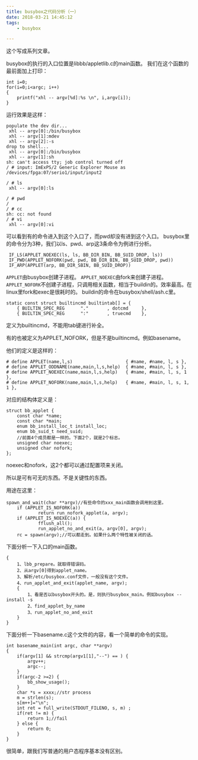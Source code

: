 ```yaml
---
title: busybox之代码分析（一）
date: 2018-03-21 14:45:12
tags:
	- busybox

---
```




这个写成系列文章。



busybox的执行的入口位置是libbb/appletlib.c的main函数。
我们在这个函数的最前面加上打印：

```
int i=0;
for(i=0;i<argc; i++)
{
    printf("xhl -- argv[%d]:%s \n", i,argv[i]);
}
```

运行效果是这样：

```
populate the dev dir...
 xhl -- argv[0]:/bin/busybox 
 xhl -- argv[1]:mdev 
 xhl -- argv[2]:-s 
drop to shell...
 xhl -- argv[0]:/bin/busybox 
 xhl -- argv[1]:sh 
sh: can't access tty; job control turned off
/ # input: ImExPS/2 Generic Explorer Mouse as /devices/fpga:07/serio1/input/input2

/ # ls
 xhl -- argv[0]:ls 

/ # pwd
/
/ # cc
sh: cc: not found
/ # vi 
 xhl -- argv[0]:vi 
```

可以看到有的命令进入到这个入口了，而pwd却没有进到这个入口。
busybox里的命令分为3种，我们以ls、pwd、arp这3条命令为例进行分析。

```
 IF_LS(APPLET_NOEXEC(ls, ls, BB_DIR_BIN, BB_SUID_DROP, ls))
 IF_PWD(APPLET_NOFORK(pwd, pwd, BB_DIR_BIN, BB_SUID_DROP, pwd))
 IF_ARP(APPLET(arp, BB_DIR_SBIN, BB_SUID_DROP))
```

`APPLET`由busybox创建子进程。
`APPLET_NOEXEC`由fork来创建子进程。
`APPLET_NOFORK`不创建子进程，只调用相关函数，相当于buildin的。效率最高。在linux里fork和exec是很耗时的。
buildin的命令在busybox/shell/ash.c里。

```
static const struct builtincmd builtintab[] = {
	{ BUILTIN_SPEC_REG      "."       , dotcmd     },
	{ BUILTIN_SPEC_REG      ":"       , truecmd    },
```

定义为builtincmd，不能用tab键进行补全。

有的也被定义为APPLET_NOFORK，但是不是builtincmd。例如basename。

他们的定义是这样的：

```
# define APPLET(name,l,s)                    { #name, #name, l, s },
# define APPLET_ODDNAME(name,main,l,s,help)  { #name, #main, l, s },
# define APPLET_NOEXEC(name,main,l,s,help)   { #name, #main, l, s, 1 },
# define APPLET_NOFORK(name,main,l,s,help)   { #name, #main, l, s, 1, 1 },
```

对应的结构体定义是：

```
struct bb_applet {
	const char *name;
	const char *main;
	enum bb_install_loc_t install_loc;
	enum bb_suid_t need_suid;
	//前面4个成员都是一样的。下面2个，就是2个标志。
	unsigned char noexec;
	unsigned char nofork;
};
```

noexec和nofork，这2个都可以通过配置项来关闭。

所以是可有可无的东西。不是关键性的东西。

用途在这里：

```
spawn_and_wait(char **argv)//有些命令的xxx_main函数会调用到这里。
	if (APPLET_IS_NOFORK(a))
			return run_nofork_applet(a, argv);
	if (APPLET_IS_NOEXEC(a)) {
			fflush_all();
			run_applet_no_and_exit(a, argv[0], argv);
	rc = spawn(argv);//可以都走到。如果什么两个特性被关闭的话。
```



下面分析一下入口的main函数。

```
{
	1、lbb_prepare。就取得错误码。
	2、从argv[0]得到applet_name。
	3、解析/etc/busybox.conf文件，一般没有这个文件。
	4、run_applet_and_exit(applet_name, argv);
	{
		1、看是否以busybox开头的。是，则执行busybox_main。例如busybox --install -s
		2、find_applet_by_name
		3、run_applet_no_and_exit
	}
}
```



下面分析一下basename.c这个文件的内容，看一个简单的命令的实现。

```
int basename_main(int argc, char **argv)
{
    if(argv[1] && strcmp(argv1[1],"--") == ) {
        argv++;
        argc--;
    }
    if(argc-2 >=2) {
        bb_show_usage();
    }
    char *s = xxxx;//str process
    m = strlen(s);
    s[m++]="\n";
    int ret = full_write(STDOUT_FILENO, s, m) ;
    if(ret != m) {
        return 1;//fail
    } else {
        return 0;
    }
}
```

很简单，跟我们写普通的用户态程序基本没有区别。







